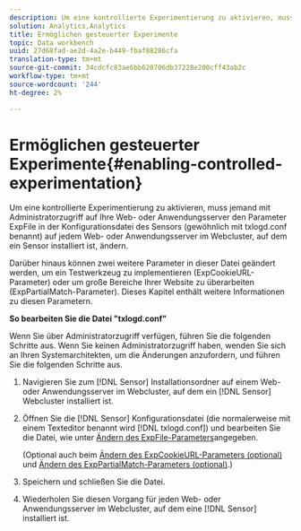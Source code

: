 ```yaml
---
description: Um eine kontrollierte Experimentierung zu aktivieren, muss jemand mit Administratorzugriff auf Ihre Web- oder Anwendungsserver den Parameter ExpFile in der Konfigurationsdatei des Sensors (gewöhnlich mit txlogd.conf benannt) auf jedem Web- oder Anwendungsserver im Webcluster, auf dem ein Sensor installiert ist, ändern.
solution: Analytics,Analytics
title: Ermöglichen gesteuerter Experimente
topic: Data workbench
uuid: 27d68fad-ae2d-4a2e-b449-fbaf88286cfa
translation-type: tm+mt
source-git-commit: 34cdcfc83ae6bb620706db37228e200cff43ab2c
workflow-type: tm+mt
source-wordcount: '244'
ht-degree: 2%

---
```



# Ermöglichen gesteuerter Experimente{#enabling-controlled-experimentation}

Um eine kontrollierte Experimentierung zu aktivieren, muss jemand mit Administratorzugriff auf Ihre Web- oder Anwendungsserver den Parameter ExpFile in der Konfigurationsdatei des Sensors (gewöhnlich mit txlogd.conf benannt) auf jedem Web- oder Anwendungsserver im Webcluster, auf dem ein Sensor installiert ist, ändern.

Darüber hinaus können zwei weitere Parameter in dieser Datei geändert werden, um ein Testwerkzeug zu implementieren (ExpCookieURL-Parameter) oder um große Bereiche Ihrer Website zu überarbeiten (ExpPartialMatch-Parameter). Dieses Kapitel enthält weitere Informationen zu diesen Parametern.

**So bearbeiten Sie die Datei &quot;txlogd.conf&quot;**

Wenn Sie über Administratorzugriff verfügen, führen Sie die folgenden Schritte aus. Wenn Sie keinen Administratorzugriff haben, wenden Sie sich an Ihren Systemarchitekten, um die Änderungen anzufordern, und führen Sie die folgenden Schritte aus.

1. Navigieren Sie zum [!DNL Sensor] Installationsordner auf einem Web- oder Anwendungsserver im Webcluster, auf dem ein [!DNL Sensor] Webcluster installiert ist.
1. Öffnen Sie die [!DNL Sensor] Konfigurationsdatei (die normalerweise mit einem Texteditor benannt wird [!DNL txlogd.conf]) und bearbeiten Sie die Datei, wie unter [Ändern des ExpFile-Parameters](../../../home/c-undst-ctrld-exp/t-en-ctrld-exp/c-mod-expfile-prm.md#concept-25232b386a654870becc789d4f1fcc28)angegeben.

   (Optional auch beim [Ändern des ExpCookieURL-Parameters (optional)](../../../home/c-undst-ctrld-exp/t-en-ctrld-exp/c-mod-expckurl-prm.md#concept-215bf86bab4e4ec0b0cc803ec48a8fcf) und [Ändern des ExpPartialMatch-Parameters (optional)](../../../home/c-undst-ctrld-exp/t-en-ctrld-exp/c-mod-expplmth-prm.md#concept-9c817c4c49b74287b0f70d6a1a37655e).)

1. Speichern und schließen Sie die Datei.
1. Wiederholen Sie diesen Vorgang für jeden Web- oder Anwendungsserver im Webcluster, auf dem eine [!DNL Sensor] installiert ist.
